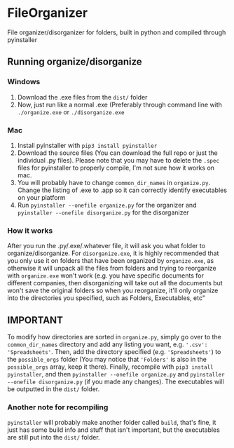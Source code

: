 # FileOrganizer
File organizer/disorganizer for folders, built in python and compiled through pyinstaller

## Running organize/disorganize

### Windows
1. Download the .exe files from the ```dist/``` folder
2. Now, just run like a normal .exe (Preferably through command line with ```./organize.exe``` or ```./disorganize.exe```

### Mac
1. Install pyinstaller with
   ```pip3 install pyinstaller```
2. Download the source files (You can download the full repo or just the individual .py files). Please note that you may have to delete the ```.spec``` files for pyinstaller to properly compile, I'm not sure how it works on mac.
4. You will probably have to change ```common_dir_names``` in ```organize.py```. Change the listing of .exe to .app so it can correctly identify executables on your platform
5. Run ```pyinstaller --onefile organize.py``` for the organizer and ```pyinstaller --onefile disorganize.py``` for the disorganizer

### How it works
After you run the .py/.exe/.whatever file, it will ask you what folder to organize/disorganize. For ```disorganize.exe```, it is highly recommended that you only use it on folders that have been organized by ```organize.exe```, as otherwise it will unpack all the files from folders and trying to reorganize with ```organize.exe``` won't work (e.g. you have specific documents for different companies, then disorganizing will take out all the documents but won't save the original folders so when you reorganize, it'll only organize into the directories you specified, such as Folders, Executables, etc"

## IMPORTANT

To modify how directories are sorted in ```organize.py```, simply go over to the ```common_dir_names``` directory and add any listing you want, e.g.
```'.csv': 'Spreadsheets'```. 
Then, add the directory specified (e.g. ```'Spreadsheets'```) to the ```possible_orgs``` folder (You may notice that ```'Folders'``` is also in the ```possible_orgs``` array, keep it there). 
Finally, recompile with ```pip3 install pyinstaller```, and then ```pyinstaller --onefile organize.py``` and ```pyinstaller --onefile disorganize.py``` (if you made any changes). The executables will be outputted in the ```dist/``` folder.

### Another note for recompiling
```pyinstaller``` will probably make another folder called ```build```, that's fine, it just has some build info and stuff that isn't important, but the executables are still put into the ```dist/``` folder.
